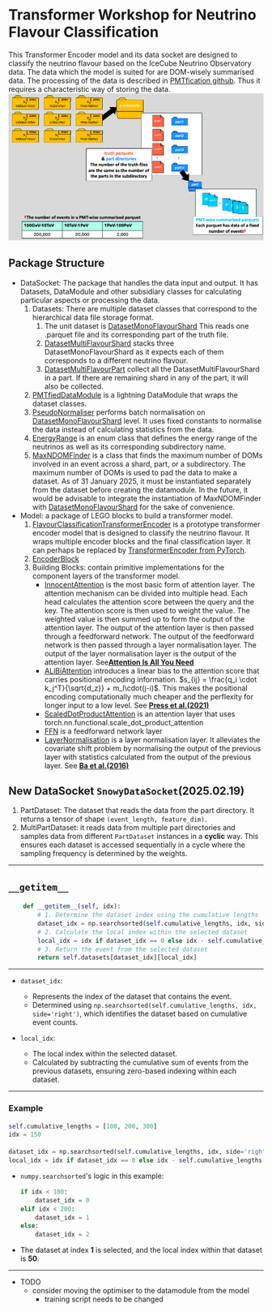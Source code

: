 # Transformer Workshop for Neutrino Flavour Classification
This Transformer Encoder model and its data socket are designed to classify the neutrino flavour based on the IceCube Neutrino Observatory data. The data which the model is suited for are DOM-wisely summarised data. The processing of the data is described in [PMTfication github](https://github.com/KUcyans/PMTfication). Thus it requires a characteristic way of storing the data.
![alt text](image.png)


## Package Structure
* DataSocket: The package that handles the data input and output. It has Datasets, DataModule and other subsidiary classes for calculating particular aspects or processing the data.
  1. Datasets: There are multiple dataset classes that correspond to the hierarchical data file storage format. 
     1. The unit dataset is [DatasetMonoFlavourShard](https://github.com/KUcyans/IceCubeTransformer/blob/main/DataSocket/DatasetMonoFlavourShard.py) This reads one .parquet file and its corresponding part of the truth file.
     2. [DatasetMultiFlavourShard](https://github.com/KUcyans/IceCubeTransformer/blob/main/DataSocket/DatasetMultiFlavourShard.py) stacks three DatasetMonoFlavourShard as it expects each of them corresponds to a different neutrino flavour.
     3. [DatasetMultiFlavourPart](https://github.com/KUcyans/IceCubeTransformer/blob/main/DataSocket/DatasetMultiFlavourPart.py) collect all the DatasetMultiFlavourShard in a part. If there are remaining shard in any of the part, it will also be collected.
  2. [PMTfiedDataModule](https://github.com/KUcyans/IceCubeTransformer/blob/main/DataSocket/PMTfiedDataModule.py) is a lightning DataModule that wraps the dataset classes.
  3. [PseudoNormaliser](https://github.com/KUcyans/IceCubeTransformer/blob/main/DataSocket/PseudoNormaliser.py) performs batch normalisation on [DatasetMonoFlavourShard](https://github.com/KUcyans/IceCubeTransformer/blob/main/DataSocket/DatasetMonoFlavourShard.py) level. It uses fixed constants to normalise the data instead of calculating statistics from the data.
  4. [EnergyRange](https://github.com/KUcyans/IceCubeTransformer/blob/main/DataSocket/EnergyRange.py) is an enum class that defines the energy range of the neutrinos as well as its corresponding subdirectory name.
  5. [MaxNDOMFinder](https://github.com/KUcyans/IceCubeTransformer/blob/main/DataSocket/MaxNDOMFinder.py) is a class that finds the maximum number of DOMs involved in an event across a shard, part, or a subdirectory. The maximum number of DOMs is used to pad the data to make a dataset. As of 31 January 2025, it must be instantiated separately from the dataset before creating the datamodule. In the future, it would be advisable to integrate the instantiation of MaxNDOMFinder with [DatasetMonoFlavourShard](https://github.com/KUcyans/IceCubeTransformer/blob/main/DataSocket/DatasetMonoFlavourShard.py) for the sake of convenience.
* Model: a package of LEGO blocks to build a transformer model.
  1. [FlavourClassificationTransformerEncoder](https://github.com/KUcyans/IceCubeTransformer/blob/main/Model/FlavourClassificationTransformerEncoder.py) is a prototype transformer encoder model that is designed to classify the neutrino flavour. It wraps multiple encoder blocks and the final classification layer. It  can perhaps be replaced by [TransformerEncoder from PyTorch](https://pytorch.org/docs/stable/generated/torch.nn.TransformerEncoder.html).
  2. [EncoderBlock](https://github.com/KUcyans/IceCubeTransformer/blob/main/Model/EncoderBlock.py)
  3. Building Blocks: contain primitive implementations for the component layers of the transformer model.
     * [InnocentAttention](https://github.com/KUcyans/IceCubeTransformer/blob/main/Model/BuildingBlocks/InnocentAttention.py) is the most basic form of attention layer. The attention mechanism can be divided into multiple head. Each head calculates the attention score between the query and the key. The attention score is then used to weight the value. The weighted value is then summed up to form the output of the attention layer. The output of the attention layer is then passed through a feedforward network. The output of the feedforward network is then passed through a layer normalisation layer. The output of the layer normalisation layer is the output of the attention layer. See[**Attention Is All You Need**](https://arxiv.org/abs/1706.03762)
     * [ALiBiAttention](https://github.com/KUcyans/IceCubeTransformer/blob/main/Model/BuildingBlocks/ALiBiAttention.py) introduces a linear bias to the attention score that carries positional encoding information. $s_{ij} = \frac{q_i \cdot k_j^T}{\sqrt{d_z}} + m_l\cdot(j-i)$. This makes the positional encoding computationally much cheaper and the perflexity for longer input to a low level. See [**Press et al.(2021)**](https://arxiv.org/abs/2108.12409)
     * [ScaledDotProductAttention](https://github.com/KUcyans/IceCubeTransformer/blob/main/Model/BuildingBlocks/ScaledDotProductAttention.py) is an attention layer that uses torch.nn.functional.scale_dot_product_attention
     * [FFN](https://github.com/KUcyans/IceCubeTransformer/blob/main/Model/BuildingBlocks/FFN.py) is a feedforward network layer
     * [LayerNormalisation](https://github.com/KUcyans/IceCubeTransformer/blob/main/Model/BuildingBlocks/LayerNormalisation.py) is a layer normalisation layer. It alleviates the covariate shift problem by normalising the output of the previous layer with statistics calculated from the output of the previous layer. See [**Ba et al.(2016)**](https://arxiv.org/abs/1607.06450)


## New DataSocket `SnowyDataSocket`(2025.02.19)
1. PartDataset: The dataset that reads the data from the part directory. It returns a tensor of shape `(event_length, feature_dim)`.
2. MultiPartDataset: it reads data from multiple part directories and samples data from different `PartDataset` instances in a **cyclic** way. This ensures each dataset is accessed sequentially in a cycle where the sampling frequency is determined by the weights.

---

## **`__getitem__`**
```python
    def __getitem__(self, idx):
        # 1. Determine the dataset index using the cumulative lengths
        dataset_idx = np.searchsorted(self.cumulative_lengths, idx, side='right')
        # 2. Calculate the local index within the selected dataset
        local_idx = idx if dataset_idx == 0 else idx - self.cumulative_lengths[dataset_idx - 1]
        # 3. Return the event from the selected dataset
        return self.datasets[dataset_idx][local_idx]
```
---

* `dataset_idx`:  
  * Represents the index of the dataset that contains the event.  
  * Determined using `np.searchsorted(self.cumulative_lengths, idx, side='right')`, which identifies the dataset based on cumulative event counts.

* `local_idx`:  
  * The local index within the selected dataset.  
  * Calculated by subtracting the cumulative sum of events from the previous datasets, ensuring zero-based indexing within each dataset.

---

### **Example**
```python
self.cumulative_lengths = [100, 200, 300]
idx = 150

dataset_idx = np.searchsorted(self.cumulative_lengths, idx, side='right')  # Returns 1
local_idx = idx if dataset_idx == 0 else idx - self.cumulative_lengths[dataset_idx - 1]  # 150 - 100 = 50
```
* `numpy.searchsorted`'s logic in this example:
  ```python
  if idx < 100:
      dataset_idx = 0
  elif idx < 200:
      dataset_idx = 1
  else:
      dataset_idx = 2
  ```
* The dataset at index **1** is selected, and the local index within that dataset is **50**.

---

* TODO
  * consider moving the optimiser to the datamodule from the model
    * training script needs to be changed